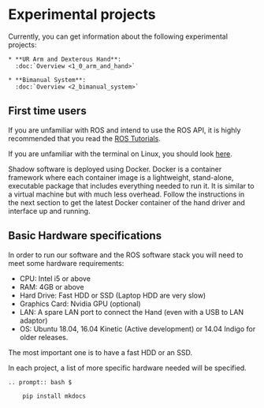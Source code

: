 # Experimental projects
Currently, you can get information about the following experimental projects:
```eval_rst
* **UR Arm and Dexterous Hand**:
  :doc:`Overview <1_0_arm_and_hand>`
  
* **Bimanual System**:
  :doc:`Overview <2_bimanual_system>`
```

## First time users
If you are unfamiliar with ROS and intend to use the ROS API, it is highly recommended that you read the [ROS Tutorials](http://www.ros.org/wiki/ROS/Tutorials).

If you are unfamiliar with the terminal on Linux, you should look [here](https://askubuntu.com/questions/183775/how-do-i-open-a-terminal).

Shadow software is deployed using Docker. Docker is a container framework where each container image is a lightweight, stand-alone, executable package that includes everything needed to run it. It is similar to a virtual machine but with much less overhead. Follow the instructions in the next section to get the latest Docker container of the hand driver and interface up and running.

## Basic Hardware specifications

In order to run our software and the ROS software stack you will need to meet some hardware requirements:

* CPU: Intel i5 or above
* RAM: 4GB or above
* Hard Drive: Fast HDD or SSD (Laptop HDD are very slow)
* Graphics Card: Nvidia GPU (optional)
* LAN: A spare LAN port to connect the Hand (even with a USB to LAN adaptor)
* OS: Ubuntu 18.04, 16.04 Kinetic (Active development) or 14.04 Indigo for older releases.

The most important one is to have a fast HDD or an SSD.

In each project, a list of more specific hardware needed will be specified.

```eval_rst
.. prompt:: bash $

    pip install mkdocs
```
